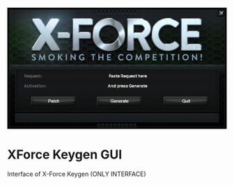 ![alt text](https://github.com/JeanxPereira/XForce-2020/blob/main/preview-xf2020.png?raw=true)

# XForce Keygen GUI
Interface of X-Force Keygen (ONLY INTERFACE)
